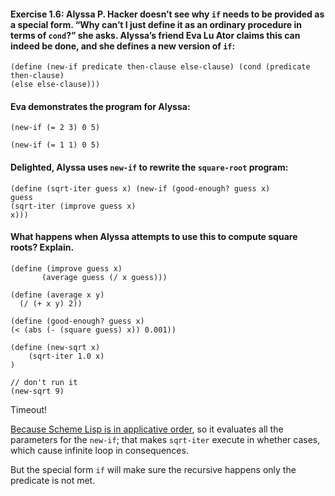 #### Exercise 1.6: Alyssa P. Hacker doesn’t see why `if` needs to be provided as a special form. “Why can’t I just define it as an ordinary procedure in terms of `cond`?” she asks. Alyssa’s friend Eva Lu Ator claims this can indeed be done, and she defines a new version of `if`:

```eval-scheme
(define (new-if predicate then-clause else-clause) (cond (predicate then-clause)
(else else-clause)))
```

#### Eva demonstrates the program for Alyssa:

```eval-scheme
(new-if (= 2 3) 0 5)
```

```eval-scheme
(new-if (= 1 1) 0 5)
```

#### Delighted, Alyssa uses `new-if` to rewrite the `square-root` program:

```eval-scheme
(define (sqrt-iter guess x) (new-if (good-enough? guess x)
guess
(sqrt-iter (improve guess x)
x)))
```

#### What happens when Alyssa attempts to use this to compute square roots? Explain.

```eval-scheme
(define (improve guess x)
       (average guess (/ x guess)))

(define (average x y)
  (/ (+ x y) 2))

(define (good-enough? guess x)
(< (abs (- (square guess) x)) 0.001))
```

```eval-scheme
(define (new-sqrt x)
    (sqrt-iter 1.0 x)
)
```

```
// don't run it
(new-sqrt 9)
```

Timeout!


[Because Scheme Lisp is in applicative order](http://localhost:4000/chapter1/1.5.html#notice), so it evaluates all the parameters for the `new-if`; that makes `sqrt-iter` execute in whether cases, which cause infinite loop in consequences.

But the special form `if` will make sure the recursive happens only the predicate is not met.